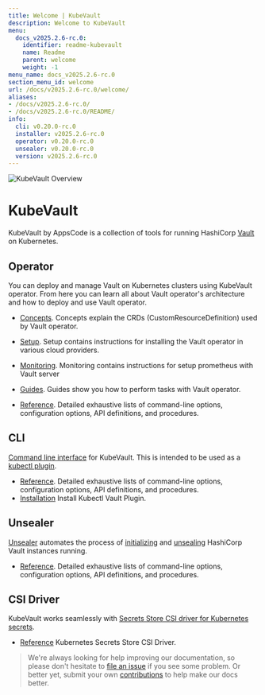 ```yaml
---
title: Welcome | KubeVault
description: Welcome to KubeVault
menu:
  docs_v2025.2.6-rc.0:
    identifier: readme-kubevault
    name: Readme
    parent: welcome
    weight: -1
menu_name: docs_v2025.2.6-rc.0
section_menu_id: welcome
url: /docs/v2025.2.6-rc.0/welcome/
aliases:
- /docs/v2025.2.6-rc.0/
- /docs/v2025.2.6-rc.0/README/
info:
  cli: v0.20.0-rc.0
  installer: v2025.2.6-rc.0
  operator: v0.20.0-rc.0
  unsealer: v0.20.0-rc.0
  version: v2025.2.6-rc.0
---
```


![KubeVault Overview](/docs/v2025.2.6-rc.0/images/kubevault-overview.svg)

# KubeVault

KubeVault by AppsCode is a collection of tools for running HashiCorp [Vault](https://www.vaultproject.io/) on Kubernetes. 

## Operator
You can deploy and manage Vault on Kubernetes clusters using KubeVault operator. From here you can learn all about Vault operator's architecture and how to deploy and use Vault operator.

- [Concepts](/docs/v2025.2.6-rc.0/concepts/). Concepts explain the CRDs (CustomResourceDefinition) used by Vault operator.

- [Setup](/docs/v2025.2.6-rc.0/setup/). Setup contains instructions for installing
  the Vault operator in various cloud providers.

- [Monitoring](/docs/v2025.2.6-rc.0/guides/monitoring/overview). Monitoring contains instructions for setup prometheus with Vault server

- [Guides](/docs/v2025.2.6-rc.0/guides/). Guides show you how to perform tasks with Vault operator.

- [Reference](/docs/v2025.2.6-rc.0/reference/operator). Detailed exhaustive lists of
command-line options, configuration options, API definitions, and procedures.

## CLI

[Command line interface](https://github.com/kubevault/cli) for KubeVault. This is intended to be used as a [kubectl plugin](https://kubernetes.io/docs/tasks/extend-kubectl/kubectl-plugins/).

- [Reference](/docs/v2025.2.6-rc.0/reference/cli). Detailed exhaustive lists of command-line options, configuration options, API definitions, and procedures.
- [Installation](/docs/v2025.2.6-rc.0/setup/install/kubectl_plugin) Install Kubectl Vault Plugin.

## Unsealer

[Unsealer](https://github.com/kubevault/unsealer) automates the process of [initializing](https://www.vaultproject.io/docs/commands/operator/init.html) and [unsealing](https://www.vaultproject.io/docs/concepts/seal.html#unsealing) HashiCorp Vault instances running.

- [Reference](/docs/v2025.2.6-rc.0/reference/unsealer). Detailed exhaustive lists of command-line options, configuration options, API definitions, and procedures.

## CSI Driver

KubeVault works seamlessly with [Secrets Store CSI driver for Kubernetes secrets](https://github.com/kubernetes-sigs/secrets-store-csi-driver).

- [Reference](https://secrets-store-csi-driver.sigs.k8s.io/) Kubernetes Secrets Store CSI Driver.


> We're always looking for help improving our documentation, so please don't hesitate to [file an issue](https://github.com/kubevault/project/issues/new) if you see some problem. Or better yet, submit your own [contributions](/docs/v2025.2.6-rc.0/CONTRIBUTING) to help
make our docs better.
